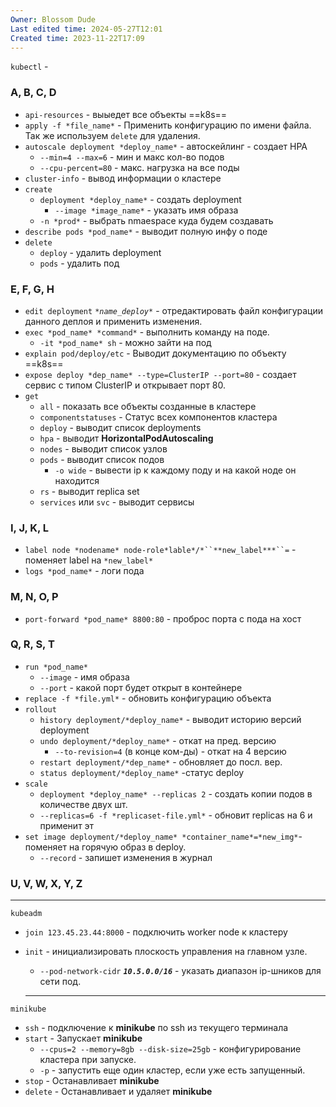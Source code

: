 ```yaml
---
Owner: Blossom Dude
Last edited time: 2024-05-27T12:01
Created time: 2023-11-22T17:09
---
```

`kubectl` -

### A, B, C, D

- `api-resources` - выыедет все объекты ==k8s==
- `apply -f *file_name*` - Применить конфигурацию по имени файла. Так же используем `delete` для удаления.
- `autoscale deployment *deploy_name*` - автоскейлинг - создает HPA
    - `--min=4 --max=6` - мин и макс кол-во подов
    - `--cpu-percent=80` - макс. нагрузка на все поды
- `cluster-info` - вывод информации о кластере
- `create`
    - `deployment *deploy_name*` - создать deployment
        - `--image *image_name*` - указать имя образа
    - `-n *prod*` - выбрать nmaespace куда будем создавать
- `describe pods *pod_name*` - выводит полную инфу о поде
- `delete`
    - `deploy` - удалить deployment
    - `pods` - удалить под

### E, F, G, H

- `edit deployment` _`*name_deploy*`_ - отредактировать файл конфигурации данного деплоя и применить изменения.
- `exec *pod_name* *command*` - выполнить команду на поде.
    - `-it *pod_name* sh` - можно зайти на под
- `explain pod/deploy/etc` - Выводит документацию по объекту ==k8s==
- `expose deploy *dep_name* --type=ClusterIP --port=80` - создает сервис с типом ClusterIP и открывает порт 80.
- `get`
    - `all` - показать все объекты созданные в кластере
    - `componentstatuses` - Статус всех компонентов кластера
    - `deploy` - выводит список deployments
    - `hpa` - выводит **HorizontalPodAutoscaling**
    - `nodes` - выводит список узлов
    - `pods` - выводит список подов
        - `-o wide` - вывести ip к каждому поду и на какой ноде он находится
    - `rs` - выводит replica set
    - `services` или `svc` - выводит сервисы

### I, J, K, L

- `label node *nodename* node-role*lable*/*``**new_label***``=` - поменяет label на `*new_label*`
- `logs *pod_name*` - логи пода

### M, N, O, P

- `port-forward *pod_name* 8800:80` - проброс порта с пода на хост

### Q, R, S, T

- `run *pod_name*`
    - `--image` - имя образа
    - `--port` - какой порт будет открыт в контейнере
- `replace -f *file.yml*` - обновить конфигурацию объекта
- `rollout`
    - `history deployment/*deploy_name*` - выводит историю версий deployment
    - `undo deployment/*deploy_name*` - откат на пред. версию
        - `--to-revision=4` (в конце ком-ды) - откат на 4 версию
    - `restart deployment/*dep_name*` - обновляет до посл. вер.
    - `status deployment/*deploy_name*` -статус deploy
- `scale`
    - `deployment *deploy_name* --replicas 2` - создать копии подов в количестве двух шт.
    - `--replicas=6 -f *replicaset-file.yml*` - обновит replicas на 6 и применит эт
- `set image deployment/*deploy_name* *container_name*=*new_img*`-  
    поменяет на горячую образ в deploy.  
    - `--record` - запишет изменения в журнал

### U, V, W, X, Y, Z

  

---

`kubeadm`

- `join 123.45.23.44:8000` - подключить worker node к кластеру
- `init` - инициализировать плоскость управления на главном узле.
    
    - `--pod-network-cidr` **_`10.5.0.0/16`_** - указать диапазон ip-шников для сети под.
    
      
    
    ---
    
      
    

`minikube`

- `ssh` - подключение к **minikube** по ssh из текущего терминала
- `start` - Запускает **minikube**
    - `--cpus=2 --memory=8gb --disk-size=25gb` - конфигурирование кластера при запуске.
    - `-p` - запустить еще один кластер, если уже есть запущенный.
- `stop` - Останавливает **minikube**
- `delete` - Останавливает и удаляет **minikube**